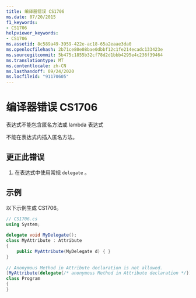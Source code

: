 ```yaml
---
title: 编译器错误 CS1706
ms.date: 07/20/2015
f1_keywords:
- CS1706
helpviewer_keywords:
- CS1706
ms.assetid: 8c589a49-3959-422e-ac18-65a2eaae3da0
ms.openlocfilehash: 2b71ce80e08bae0dbbf12c1fe214ecadc133423e
ms.sourcegitcommit: 5b475c1855b32cf78d2d1bbb4295e4c236f39464
ms.translationtype: MT
ms.contentlocale: zh-CN
ms.lasthandoff: 09/24/2020
ms.locfileid: "91170605"
---
```

# <a name="compiler-error-cs1706"></a>编译器错误 CS1706

表达式不能包含匿名方法或 lambda 表达式  
  
 不能在表达式内插入匿名方法。  
  
## <a name="to-correct-this-error"></a>更正此错误  
  
1. 在表达式中使用常规 `delegate` 。  
  
## <a name="example"></a>示例  

 以下示例生成 CS1706。  
  
```csharp  
// CS1706.cs  
using System;  
  
delegate void MyDelegate();  
class MyAttribute : Attribute  
{  
    public MyAttribute(MyDelegate d) { }  
}  
  
// Anonymous Method in Attribute declaration is not allowed.  
[MyAttribute(delegate{/* anonymous Method in Attribute declaration */})]  // CS1706  
class Program  
{  
}  
```
